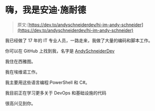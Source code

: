 # 嗨，我是安迪·施耐德

> 原文:[https://dev.to/andyschneiderdev/hi-im-andy-schneider](https://dev.to/andyschneiderdev/hi-im-andy-schneider)

我已经做了 17 年的 IT 专业人员，一路走来，我做了大量的编码和脚本工作。

你可以在 GitHub 上找到我，名字是 [AndySchneiderDev](https://github.com/AndySchneiderDev)

我住在西雅图。

我在埃维诺工作。

我主要用这些语言编程:PowerShell 和 C#。

我目前正在学习更多关于 DevOps 和基础设施的代码

很高兴见到你。